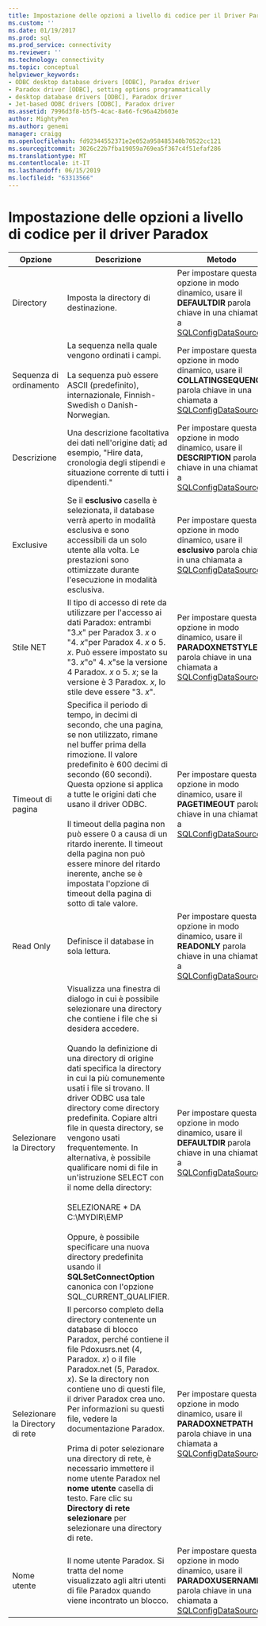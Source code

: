 ```yaml
---
title: Impostazione delle opzioni a livello di codice per il Driver Paradox | Microsoft Docs
ms.custom: ''
ms.date: 01/19/2017
ms.prod: sql
ms.prod_service: connectivity
ms.reviewer: ''
ms.technology: connectivity
ms.topic: conceptual
helpviewer_keywords:
- ODBC desktop database drivers [ODBC], Paradox driver
- Paradox driver [ODBC], setting options programmatically
- desktop database drivers [ODBC], Paradox driver
- Jet-based ODBC drivers [ODBC], Paradox driver
ms.assetid: 7996d3f8-b5f5-4cac-8a66-fc96a42b603e
author: MightyPen
ms.author: genemi
manager: craigg
ms.openlocfilehash: fd92344552371e2e052a958485340b70522cc121
ms.sourcegitcommit: 3026c22b7fba19059a769ea5f367c4f51efaf286
ms.translationtype: MT
ms.contentlocale: it-IT
ms.lasthandoff: 06/15/2019
ms.locfileid: "63313566"
---
```

# <a name="setting-options-programmatically-for-the-paradox-driver"></a>Impostazione delle opzioni a livello di codice per il driver Paradox

|Opzione|Descrizione|Metodo|  
|------------|-----------------|------------|  
|Directory|Imposta la directory di destinazione.|Per impostare questa opzione in modo dinamico, usare il **DEFAULTDIR** parola chiave in una chiamata a [SQLConfigDataSource](../../odbc/microsoft/sqlconfigdatasource-paradox-driver.md).|  
|Sequenza di ordinamento|La sequenza nella quale vengono ordinati i campi.<br /><br /> La sequenza può essere ASCII (predefinito), internazionale, Finnish-Swedish o Danish-Norwegian.|Per impostare questa opzione in modo dinamico, usare il **COLLATINGSEQUENCE** parola chiave in una chiamata a [SQLConfigDataSource](../../odbc/microsoft/sqlconfigdatasource-paradox-driver.md).|  
|Descrizione|Una descrizione facoltativa dei dati nell'origine dati; ad esempio, "Hire data, cronologia degli stipendi e situazione corrente di tutti i dipendenti."|Per impostare questa opzione in modo dinamico, usare il **DESCRIPTION** parola chiave in una chiamata a [SQLConfigDataSource](../../odbc/microsoft/sqlconfigdatasource-paradox-driver.md).|  
|Exclusive|Se il **esclusivo** casella è selezionata, il database verrà aperto in modalità esclusiva e sono accessibili da un solo utente alla volta. Le prestazioni sono ottimizzate durante l'esecuzione in modalità esclusiva.|Per impostare questa opzione in modo dinamico, usare il **esclusivo** parola chiave in una chiamata a [SQLConfigDataSource](../../odbc/microsoft/sqlconfigdatasource-paradox-driver.md).|  
|Stile NET|Il tipo di accesso di rete da utilizzare per l'accesso ai dati Paradox: entrambi "3.*x*" per Paradox 3. *x* o "4. *x*"per Paradox 4. *x* o 5. *x*. Può essere impostato su "3. *x*"o" 4. *x*"se la versione 4 Paradox. *x* o 5. *x*; se la versione è 3 Paradox. *x*, lo stile deve essere "3. *x*".|Per impostare questa opzione in modo dinamico, usare il **PARADOXNETSTYLE** parola chiave in una chiamata a [SQLConfigDataSource](../../odbc/microsoft/sqlconfigdatasource-paradox-driver.md).|  
|Timeout di pagina|Specifica il periodo di tempo, in decimi di secondo, che una pagina, se non utilizzato, rimane nel buffer prima della rimozione. Il valore predefinito è 600 decimi di secondo (60 secondi). Questa opzione si applica a tutte le origini dati che usano il driver ODBC.<br /><br /> Il timeout della pagina non può essere 0 a causa di un ritardo inerente. Il timeout della pagina non può essere minore del ritardo inerente, anche se è impostata l'opzione di timeout della pagina di sotto di tale valore.|Per impostare questa opzione in modo dinamico, usare il **PAGETIMEOUT** parola chiave in una chiamata a [SQLConfigDataSource](../../odbc/microsoft/sqlconfigdatasource-paradox-driver.md).|  
|Read Only|Definisce il database in sola lettura.|Per impostare questa opzione in modo dinamico, usare il **READONLY** parola chiave in una chiamata a [SQLConfigDataSource](../../odbc/microsoft/sqlconfigdatasource-paradox-driver.md).|  
|Selezionare la Directory|Visualizza una finestra di dialogo in cui è possibile selezionare una directory che contiene i file che si desidera accedere.<br /><br /> Quando la definizione di una directory di origine dati specifica la directory in cui la più comunemente usati i file si trovano. Il driver ODBC usa tale directory come directory predefinita. Copiare altri file in questa directory, se vengono usati frequentemente. In alternativa, è possibile qualificare nomi di file in un'istruzione SELECT con il nome della directory:<br /><br /> SELEZIONARE \* DA C:\MYDIR\EMP<br /><br /> Oppure, è possibile specificare una nuova directory predefinita usando il **SQLSetConnectOption** canonica con l'opzione SQL_CURRENT_QUALIFIER.|Per impostare questa opzione in modo dinamico, usare il **DEFAULTDIR** parola chiave in una chiamata a [SQLConfigDataSource](../../odbc/microsoft/sqlconfigdatasource-paradox-driver.md).|  
|Selezionare la Directory di rete|Il percorso completo della directory contenente un database di blocco Paradox, perché contiene il file Pdoxusrs.net (4, Paradox. *x*) o il file Paradox.net (5, Paradox. *x*). Se la directory non contiene uno di questi file, il driver Paradox crea uno. Per informazioni su questi file, vedere la documentazione Paradox.<br /><br /> Prima di poter selezionare una directory di rete, è necessario immettere il nome utente Paradox nel **nome utente** casella di testo. Fare clic su **Directory di rete selezionare** per selezionare una directory di rete.|Per impostare questa opzione in modo dinamico, usare il **PARADOXNETPATH** parola chiave in una chiamata a [SQLConfigDataSource](../../odbc/microsoft/sqlconfigdatasource-paradox-driver.md).|  
|Nome utente|Il nome utente Paradox. Si tratta del nome visualizzato agli altri utenti di file Paradox quando viene incontrato un blocco.|Per impostare questa opzione in modo dinamico, usare il **PARADOXUSERNAME** parola chiave in una chiamata a [SQLConfigDataSource](../../odbc/microsoft/sqlconfigdatasource-paradox-driver.md).|
